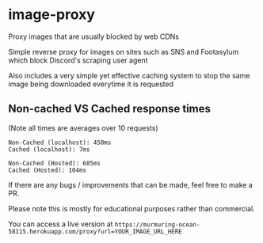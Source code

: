 # image-proxy
Proxy images that are usually blocked by web CDNs

Simple reverse proxy for images on sites such as SNS and Footasylum which block Discord's scraping user agent

Also includes a very simple yet effective caching system to stop the same image being downloaded everytime it is requested

## Non-cached VS Cached response times ##
(Note all times are averages over 10 requests)
```
Non-Cached (localhost): 450ms
Cached (localhost): 7ms

Non-Cached (Hosted): 685ms
Cached (Hosted): 104ms
```

If there are any bugs / improvements that can be made, feel free to make a PR. 

Please note this is mostly for educational purposes rather than commercial.

You can access a live version at `https://murmuring-ocean-58115.herokuapp.com/proxy?url=YOUR_IMAGE_URL_HERE`
